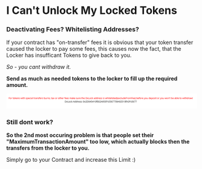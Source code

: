 # I Can't Unlock My Locked Tokens

### Deactivating Fees? Whitelisting Addresses?

If your contract has "on-transfer" fees it is obvious that your token transfer caused the locker to pay some fees, this causes now the fact, that the Locker has insufficant Tokens to give back to you.

_So - you cant withdraw it._

**Send as much as needed tokens to the locker to fill up the required amount.**

![](../.gitbook/assets/image%20%282%29.png)

### Still dont work?

**So the 2nd most occuring problem is that people set their "MaximumTransactionAmount" too low, which actually blocks then the transfers from the locker to you.**

Simply go to your Contract and increase this Limit :\)

